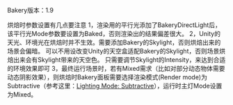 Bakery版本：1.9


烘焙时参数设置有几点要注意
1，渲染用的平行光添加了BakeryDirectLight后，该平行光Mode参数要设置为Baked，否则渲染出的结果偏差很大。
2，Unity的天光、环境光在烘焙时并不生效。需要添加Bakery的Skylight，否则烘焙出来的场景会偏暗。
可以不用设改变Unity的天空盒适配Bakery的Skylight，否则场景烘焙出来会有Skylight带来的天空色。
只需要调节Skylight的Intensity，来达到合适的环境效果即可
3，最终运行场景时，若有Mixed需求（比如对部分动态物体需要动态阴影效果），则烘焙时Bakery面板需要选择渲染模式(Render mode)为Subtractive（参考这里：[Lighting Mode: Subtractive](https://docs.unity3d.com/Manual/LightMode-Mixed-Subtractive.html)），运行时主灯Mode设置为Mixed。
